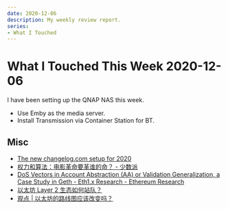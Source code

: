 ```yaml
---
date: 2020-12-06
description: My weekly review report.
series:
- What I Touched
---
```


# What I Touched This Week 2020-12-06

I have been setting up the QNAP NAS this week.

* Use Emby as the media server.
* Install Transmission via Container Station for BT.

<!--more-->

## Misc

* [The new changelog.com setup for 2020](https://changelog.com/posts/the-new-changelog-setup-for-2020)
* [权力和算法：电影革命要革谁的命？ - 少数派](https://sspai.com/post/63736)
* [DoS Vectors in Account Abstraction (AA) or Validation Generalization, a Case Study in Geth - Eth1.x Research - Ethereum Research](https://ethresear.ch/t/dos-vectors-in-account-abstraction-aa-or-validation-generalization-a-case-study-in-geth/7937)
* [以太坊 Layer 2 生态如何站队？](https://mp.weixin.qq.com/s/MpB-yYRzQOZh2MNKYPMfVA)
* [观点 | 以太坊的路线图应该改变吗？](https://mp.weixin.qq.com/s/Hl2J5qsvj_C4j7I2o8cyYw)
